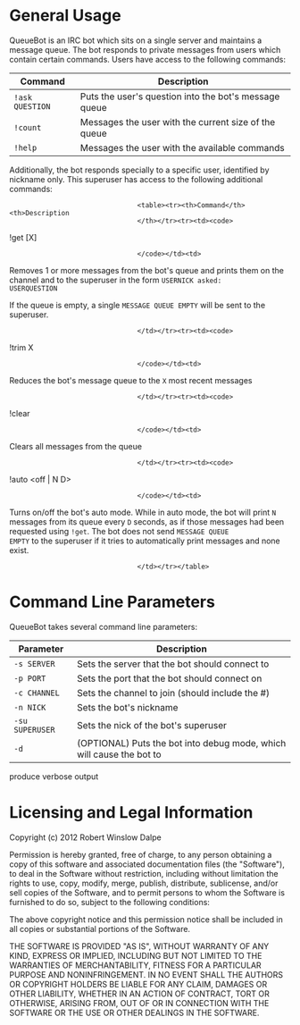 General Usage
=============

QueueBot is an IRC bot which sits on a single server and maintains a message
queue. The bot responds to private messages from users which contain certain
commands. Users have access to the following commands:

Command | Description
------- | -----------
`!ask QUESTION` | Puts the user's question into the bot's message queue
`!count` | Messages the user with the current size of the queue
`!help` | Messages the user with the available commands

Additionally, the bot responds specially to a specific user, identified by
nickname only. This superuser has access to the following additional commands:

									<table><tr><th>Command</th><th>Description
									</th></tr><tr><td><code>

!get [X]

									</code></td><td>

Removes 1 or more messages from the bot's queue and prints them on the channel 
and to the superuser in the form <code>USERNICK asked: USERQUESTION</code><br/>
	
If the queue is empty, a single <code>MESSAGE QUEUE EMPTY</code> will be sent to
the superuser.

									</td></tr><tr><td><code>

!trim X

									</code></td><td>

Reduces the bot's message queue to the <code>X</code> most recent messages

									</td></tr><tr><td><code>

!clear

									</code></td><td>

Clears all messages from the queue

									</td></tr><tr><td><code>

!auto <off | N D>

									</code></td><td>

Turns on/off the bot's auto mode. While in auto mode, the bot will print 
<code>N</code> messages from its queue every <code>D</code> seconds, as if those
messages had been requested using <code>!get</code>. The bot does not send 
<code>MESSAGE QUEUE EMPTY</code> to the superuser if it tries to automatically 
print messages and none exist.

									</td></tr></table>

Command Line Parameters
=======================

QueueBot takes several command line parameters:

Parameter | Description
--------- | -----------
`-s SERVER` | Sets the server that the bot should connect to
`-p PORT` | Sets the port that the bot should connect on
`-c CHANNEL` | Sets the channel to join (should include the #)
`-n NICK` | Sets the bot's nickname
`-su SUPERUSER` | Sets the nick of the bot's superuser
`-d` | (OPTIONAL) Puts the bot into debug mode, which will cause the bot to 
produce verbose output

Licensing and Legal Information
===============================

Copyright (c) 2012 Robert Winslow Dalpe

Permission is hereby granted, free of charge, to any person obtaining a copy of 
this software and associated documentation files (the "Software"), to deal in 
the Software without restriction, including without limitation the rights to 
use, copy, modify, merge, publish, distribute, sublicense, and/or sell copies of
the Software, and to permit persons to whom the Software is furnished to do so, 
subject to the following conditions:

The above copyright notice and this permission notice shall be included in all 
copies or substantial portions of the Software.

THE SOFTWARE IS PROVIDED "AS IS", WITHOUT WARRANTY OF ANY KIND, EXPRESS OR 
IMPLIED, INCLUDING BUT NOT LIMITED TO THE WARRANTIES OF MERCHANTABILITY, FITNESS
FOR A PARTICULAR PURPOSE AND NONINFRINGEMENT. IN NO EVENT SHALL THE AUTHORS OR 
COPYRIGHT HOLDERS BE LIABLE FOR ANY CLAIM, DAMAGES OR OTHER LIABILITY, WHETHER 
IN AN ACTION OF CONTRACT, TORT OR OTHERWISE, ARISING FROM, OUT OF OR IN 
CONNECTION WITH THE SOFTWARE OR THE USE OR OTHER DEALINGS IN THE SOFTWARE.